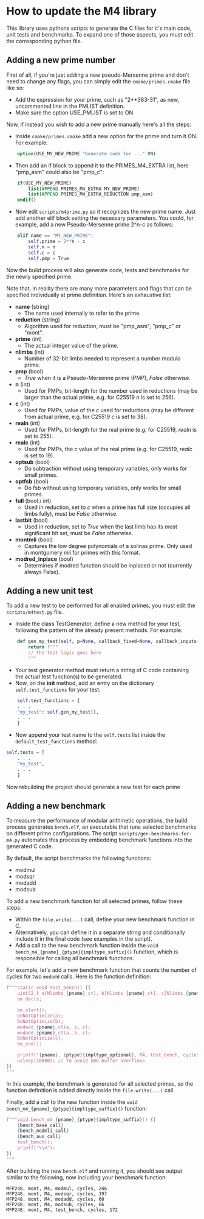 # How to update the M4 library

This library uses pythons scripts to generate the C files for it's main code, unit tests and benchmarks. To expand one of those aspects, you must edit the corresponding python file.

## Adding a new prime number
First of all, if you're just adding a new pseudo-Mersenne prime and don't need to change any flags, you can simply edit the `cmake/primes.cmake` file like so:
- Add the expression for your prime, such as "2**383-31", as new, uncommented line in the PMLIST definition.
- Make sure the option USE_PMLIST is set to ON.

Now, if instead you wish to add a new prime manually here's all the steps:
- Inside `cmake/primes.cmake` add a new option for the prime and turn it ON. For example:
```cmake
    option(USE_MY_NEW_PRIME "Generate code for ..." ON)
```
- Then add an if block to append it to the PRIMES_M4_EXTRA list, here "pmp_asm" could also be "pmp_c":
```cmake
    if(USE_MY_NEW_PRIME)
        list(APPEND PRIMES_M4_EXTRA MY_NEW_PRIME)
        list(APPEND PRIMES_M4_EXTRA_REDUCTION pmp_asm)
    endif()
```
- Now edit `scripts/m4prime.py` so it recognizes the new prime name. Just add another elif block setting the necessary parameters. You could, for example, add a new Pseudo-Mersenne prime 2^n-c as follows:
```python
    elif name == "MY_NEW_PRIME":
        self.prime = 2**n - c
        self.n = n
        self.c = c
        self.pmp = True
```

Now the build process will also generate code, tests and benchmarks for the newly specified prime.

Note that, in reality there are many more parameters and flags that can be specified individually at prime definition. Here's an exhaustive list:

- **name** (string)
    - The name used internally to refer to the prime.
- **reduction** (string)
    - Algorithm used for reduction, must be "pmp_asm", "pmp_c" or "mont".
- **prime** (int)
    - The actual integer value of the prime.
- **nlimbs** (int)
    - Number of 32-bit limbs needed to represent a number modulo prime.
- **pmp** (bool)
    - *True* when it is a Pseudo-Mersenne prime (PMP), *False* otherwise.
- **n** (int)
    - Used for PMPs, bit-length for the number used in reductions (may be larger than the actual prime, e.g. for C25519 *n* is set to 256).
- **c** (int)
    - Used for PMPs, value of the *c* used for reductions (may be different from actual prime, e.g. for C25519 *c* is set to 38).
- **realn** (int)
    - Used for PMPs, bit-length for the real prime (e.g. for C25519, *realn* is set to 255).
- **realc** (int)
    - Used for PMPs, the *c* value of the  real prime (e.g. for C25519, *realc* is set to 19).
- **optsub** (bool)
    - Do subtraction without using temporary variables, only works for small primes.
- **optfsb** (bool)
    - Do fsb without using temporary variables, only works for small primes.
- **full** (bool / int)
    - Used in reduction, set to *c* when a prime has full size (occupies all limbs fully), must be *False* otherwise.
- **lastbit** (bool)
    - Used in reduction, set to *True* when the last limb has its most significant bit set, must be *False* otherwise.
- **montmli** (bool)
    - Captures the low degree polynomials of a solinas prime. Only used in montgomery mli for primes with this format.
- **modred_inplace** (bool)
    - Determines if modred function should be inplaced or not (currently always False).

## Adding a new unit test
To add a new test to be performed for all enabled primes, you must edit the `scripts/m4test.py` file.
- Inside the class TestGenerator, define a new method for your test, following the pattern of the already present methods. For example:
```python
    def gen_my_test(self, p=None, callback_fixed=None, callback_inputs=None, type_suffix=None):
        return f"""
        // the test logic goes here
        """
```
- Your test generator method must return a string of C code containing the actual test function(s) to be generated.
- Now, on the __init__ method, add an entry on the dictionary `self.test_functions` for your test:
```python
    self.test_functions = {
    . . .
    "my_test": self.gen_my_test(),
    . . .
    }
```
- Now append your test name to the `self.tests` list inside the `default_test_functions` method:
```python
self.tests = [
    . . .
    "my_test",
    . . .
    ]
```

Now rebuilding the project should generate a new test for each prime

## Adding a new benchmark
To measure the performance of modular arithmetic operations, the build process generates `bench.elf`, an executable that runs selected benchmarks on different prime configurations. The script `scripts/gen-benchmarks-for-m4.py` automates this process by embedding benchmark functions into the generated C code.

By default, the script benchmarks the following functions:

- modmul
- modsqr
- modadd
- modsub

To add a new benchmark function for all selected primes, follow these steps:

- Within the `file.write(...)` call, define your new benchmark function in C.
- Alternatively, you can define it in a separate string and conditionally include it in the final code (see examples in the script).
- Add a call to the new benchmark function inside the `void bench_m4_{pname}_{ptype}{impltype_suffix}()` function, which is responsible for calling all benchmark functions.

For example, let's add a new benchmark function that counts the number of cycles for two `modadd` calls. Here is the function definition:

```python
f"""static void test_bench() {{
    uint32_t a[Nlimbs_{pname}_ct], b[Nlimbs_{pname}_ct], c[Nlimbs_{pname}_ct];
    bm_decls;

    bm_start();
    DoNotOptimize(a);
    DoNotOptimize(b);
    modadd_{pname}_ct(a, b, c);
    modadd_{pname}_ct(a, b, c);
    DoNotOptimize(c);
    bm_end();

    printf("{pname}, {ptype}{impltype_optional}, M4, test_bench, cycles, %" PRIu32 "\\n", bm_result());
    usleep(10000); // To avoid SWO buffer overflows
}}
"""
```

In this example, the benchmark is generated for all selected primes, so the function definition is added directly inside the `file.write(...)` call.

Finally, add a call to the new function inside the `void bench_m4_{pname}_{ptype}{impltype_suffix}()` function:

```python
f"""void bench_m4_{pname}_{ptype}{impltype_suffix}() {{
    {bench_base_call}
    {bench_modmli_call}
    {bench_aux_call}
    test_bench();
    printf("\\n");
}}
"""
```

After building the new `bench.elf` and running it, you should see output similar to the following, now including your benchmark function:

```csv
MFP248, mont, M4, modmul, cycles, 246
MFP248, mont, M4, modsqr, cycles, 197
MFP248, mont, M4, modadd, cycles, 60
MFP248, mont, M4, modsub, cycles, 66
MFP248, mont, M4, test_bench, cycles, 172
```
